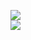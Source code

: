 [![](https://img.shields.io/badge/Made%20With-Github%20Spray-lightgrey.svg?style=for-the-badge&logo=github)](https://github.com/Annihil/github-spray#3683)  
[![](https://i.imgur.com/2DrTn0Z.gif)](https://github.com/Annihil/github-spray)